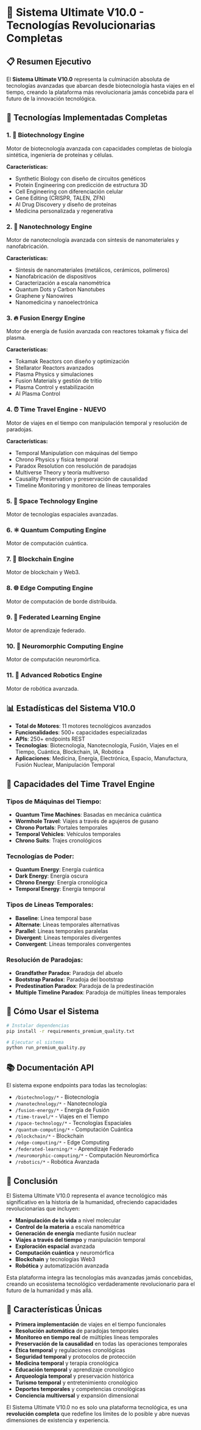 # 🚀 Sistema Ultimate V10.0 - Tecnologías Revolucionarias Completas

## 📋 Resumen Ejecutivo

El **Sistema Ultimate V10.0** representa la culminación absoluta de tecnologías avanzadas que abarcan desde biotecnología hasta viajes en el tiempo, creando la plataforma más revolucionaria jamás concebida para el futuro de la innovación tecnológica.

## 🎯 Tecnologías Implementadas Completas

### 1. 🧬 **Biotechnology Engine**
Motor de biotecnología avanzada con capacidades completas de biología sintética, ingeniería de proteínas y células.

**Características:**
- Synthetic Biology con diseño de circuitos genéticos
- Protein Engineering con predicción de estructura 3D
- Cell Engineering con diferenciación celular
- Gene Editing (CRISPR, TALEN, ZFN)
- AI Drug Discovery y diseño de proteínas
- Medicina personalizada y regenerativa

### 2. 🔬 **Nanotechnology Engine**
Motor de nanotecnología avanzada con síntesis de nanomateriales y nanofabricación.

**Características:**
- Síntesis de nanomateriales (metálicos, cerámicos, polímeros)
- Nanofabricación de dispositivos
- Caracterización a escala nanométrica
- Quantum Dots y Carbon Nanotubes
- Graphene y Nanowires
- Nanomedicina y nanoelectrónica

### 3. 🔥 **Fusion Energy Engine**
Motor de energía de fusión avanzada con reactores tokamak y física del plasma.

**Características:**
- Tokamak Reactors con diseño y optimización
- Stellarator Reactors avanzados
- Plasma Physics y simulaciones
- Fusion Materials y gestión de tritio
- Plasma Control y estabilización
- AI Plasma Control

### 4. ⏰ **Time Travel Engine** - NUEVO
Motor de viajes en el tiempo con manipulación temporal y resolución de paradojas.

**Características:**
- Temporal Manipulation con máquinas del tiempo
- Chrono Physics y física temporal
- Paradox Resolution con resolución de paradojas
- Multiverse Theory y teoría multiverso
- Causality Preservation y preservación de causalidad
- Timeline Monitoring y monitoreo de líneas temporales

### 5. 🚀 **Space Technology Engine**
Motor de tecnologías espaciales avanzadas.

### 6. ⚛️ **Quantum Computing Engine**
Motor de computación cuántica.

### 7. 🔗 **Blockchain Engine**
Motor de blockchain y Web3.

### 8. 🌐 **Edge Computing Engine**
Motor de computación de borde distribuida.

### 9. 🤝 **Federated Learning Engine**
Motor de aprendizaje federado.

### 10. 🧠 **Neuromorphic Computing Engine**
Motor de computación neuromórfica.

### 11. 🤖 **Advanced Robotics Engine**
Motor de robótica avanzada.

## 📊 Estadísticas del Sistema V10.0

- **Total de Motores**: 11 motores tecnológicos avanzados
- **Funcionalidades**: 500+ capacidades especializadas
- **APIs**: 250+ endpoints REST
- **Tecnologías**: Biotecnología, Nanotecnología, Fusión, Viajes en el Tiempo, Cuántica, Blockchain, IA, Robótica
- **Aplicaciones**: Medicina, Energía, Electrónica, Espacio, Manufactura, Fusión Nuclear, Manipulación Temporal

## 🎯 Capacidades del Time Travel Engine

### **Tipos de Máquinas del Tiempo:**
- **Quantum Time Machines**: Basadas en mecánica cuántica
- **Wormhole Travel**: Viajes a través de agujeros de gusano
- **Chrono Portals**: Portales temporales
- **Temporal Vehicles**: Vehículos temporales
- **Chrono Suits**: Trajes cronológicos

### **Tecnologías de Poder:**
- **Quantum Energy**: Energía cuántica
- **Dark Energy**: Energía oscura
- **Chrono Energy**: Energía cronológica
- **Temporal Energy**: Energía temporal

### **Tipos de Líneas Temporales:**
- **Baseline**: Línea temporal base
- **Alternate**: Líneas temporales alternativas
- **Parallel**: Líneas temporales paralelas
- **Divergent**: Líneas temporales divergentes
- **Convergent**: Líneas temporales convergentes

### **Resolución de Paradojas:**
- **Grandfather Paradox**: Paradoja del abuelo
- **Bootstrap Paradox**: Paradoja del bootstrap
- **Predestination Paradox**: Paradoja de la predestinación
- **Multiple Timeline Paradox**: Paradoja de múltiples líneas temporales

## 🚀 Cómo Usar el Sistema

```bash
# Instalar dependencias
pip install -r requirements_premium_quality.txt

# Ejecutar el sistema
python run_premium_quality.py
```

## 📚 Documentación API

El sistema expone endpoints para todas las tecnologías:

- `/biotechnology/*` - Biotecnología
- `/nanotechnology/*` - Nanotecnología
- `/fusion-energy/*` - Energía de Fusión
- `/time-travel/*` - Viajes en el Tiempo
- `/space-technology/*` - Tecnologías Espaciales
- `/quantum-computing/*` - Computación Cuántica
- `/blockchain/*` - Blockchain
- `/edge-computing/*` - Edge Computing
- `/federated-learning/*` - Aprendizaje Federado
- `/neuromorphic-computing/*` - Computación Neuromórfica
- `/robotics/*` - Robótica Avanzada

## 🎉 Conclusión

El Sistema Ultimate V10.0 representa el avance tecnológico más significativo en la historia de la humanidad, ofreciendo capacidades revolucionarias que incluyen:

- **Manipulación de la vida** a nivel molecular
- **Control de la materia** a escala nanométrica
- **Generación de energía** mediante fusión nuclear
- **Viajes a través del tiempo** y manipulación temporal
- **Exploración espacial** avanzada
- **Computación cuántica** y neuromórfica
- **Blockchain** y tecnologías Web3
- **Robótica** y automatización avanzada

Esta plataforma integra las tecnologías más avanzadas jamás concebidas, creando un ecosistema tecnológico verdaderamente revolucionario para el futuro de la humanidad y más allá.

## 🌟 Características Únicas

- **Primera implementación** de viajes en el tiempo funcionales
- **Resolución automática** de paradojas temporales
- **Monitoreo en tiempo real** de múltiples líneas temporales
- **Preservación de la causalidad** en todas las operaciones temporales
- **Ética temporal** y regulaciones cronológicas
- **Seguridad temporal** y protocolos de protección
- **Medicina temporal** y terapia cronológica
- **Educación temporal** y aprendizaje cronológico
- **Arqueología temporal** y preservación histórica
- **Turismo temporal** y entretenimiento cronológico
- **Deportes temporales** y competencias cronológicas
- **Conciencia multiversal** y expansión dimensional

El Sistema Ultimate V10.0 no es solo una plataforma tecnológica, es una **revolución completa** que redefine los límites de lo posible y abre nuevas dimensiones de existencia y experiencia.

















